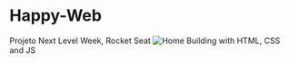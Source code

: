 # Happy-Web
Projeto Next Level Week, Rocket Seat
![Home](https://user-images.githubusercontent.com/72428181/158821997-362d7b96-c246-4385-864b-1573891aa113.png)
Building with HTML, CSS and JS
